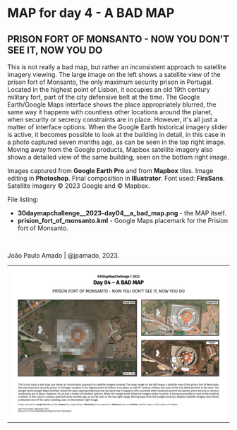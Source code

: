 <h1>MAP for day 4 - A BAD MAP</h1>
<h2>PRISON FORT OF MONSANTO - NOW YOU DON'T SEE IT, NOW YOU DO</h2> 
<p>This is not really a bad map, but rather an inconsistent approach to satellite imagery viewing. The large image on the left shows a satellite view of the prison fort of Monsanto, the only maximum security prison in Portugal. Located in the highest point of Lisbon, it occupies an old 19th century military fort, part of the city defensive belt at the time. The Google Earth/Google Maps interface shows the place appropriately blurred, the same way it happens with countless other locations around the planet, when security or secrecy constraints are in place. However, it's all just a matter of interface options. When the Google Earth historical imagery slider is active, it becomes possible to look at the building in detail, in this case in a photo captured seven months ago, as can be seen in the top right image. Moving away from the Google products, Mapbox satellite imagery also shows a detailed view of the same building, seen on the bottom right image.</p>
<p>Images captured from <b>Google Earth Pro</b> and from <b>Mapbox</b> tiles. Image editing in <b>Photoshop</b>. Final composition in <b>Illustrator</b>. Font used: <b>FiraSans</b>. Satellite imagery © 2023 Google and © Mapbox. 
</p>
<p>File listing:</p>
<ul>
<li><b>30daymapchallenge__2023-day04__a_bad_map.png</b> - the MAP itself.</li>
<li><b>prision_fort_of_monsanto.kml</b> - Google Maps placemark for the Prision fort of Monsanto.</li>
</ul>
<p>&nbsp;</p>
<p>João Paulo Amado | @jpamado, 2023.</p>
<table>
<tr>
<td style="border:thin #000">
<img src="30daymapchallenge__2023-day04__a_bad_map.png" width=auto>
</td>
</tr>
</table>
